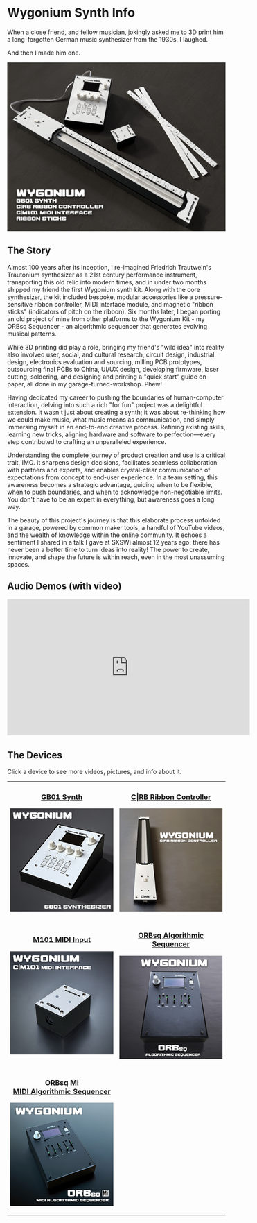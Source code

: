 # Wygonium Synth Info

When a close friend, and fellow musician, jokingly asked me to 3D print him a long-forgotten German music synthesizer from the 1930s, I laughed. 

And then I made him one.

![A picture of several electronic devices that comprised the initial Wygonium synthesizer kit.](/images/WygoniumKit.png)

## The Story

Almost 100 years after its inception, I re-imagined Friedrich Trautwein's Trautonium synthesizer as a 21st century performance instrument, transporting this old relic into modern times, and in under two months shipped my friend the first Wygonium synth kit. Along with the core synthesizer, the kit included bespoke, modular accessories like a pressure-sensitive ribbon controller, MIDI interface module, and magnetic "ribbon sticks" (indicators of pitch on the ribbon). Six months later, I began porting an old project of mine from other platforms to the Wygonium Kit - my ORBsq Sequencer - an algorithmic sequencer that generates evolving musical patterns. 

While 3D printing did play a role, bringing my friend's "wild idea" into reality also involved user, social, and cultural research, circuit design, industrial design, electronics evaluation and sourcing, milling PCB prototypes, outsourcing final PCBs to China, UI/UX design, developing firmware, laser cutting, soldering, and designing and printing a "quick start" guide on <gulp> paper, all done in my garage-turned-workshop. Phew!

Having dedicated my career to pushing the boundaries of human-computer interaction, delving into such a rich "for fun" project was a delightful extension. It wasn't just about creating a synth; it was about re-thinking how we could make music, what music means as communication, and simply immersing myself in an end-to-end creative process. Refining existing skills, learning new tricks, aligning hardware and software to perfection—every step contributed to crafting an unparalleled experience.

Understanding the complete journey of product creation and use is a critical trait, IMO. It sharpens design decisions, facilitates seamless collaboration with partners and experts, and enables crystal-clear communication of expectations from concept to end-user experience. In a team setting, this awareness becomes a strategic advantage, guiding when to be flexible, when to push boundaries, and when to acknowledge non-negotiable limits. You don't have to be an expert in everything, but awareness goes a long way.

The beauty of this project's journey is that this elaborate process unfolded in a garage, powered by common maker tools, a handful of YouTube videos, and the wealth of knowledge within the online community. It echoes a sentiment I shared in a talk I gave at SXSWi almost 12 years ago: there has never been a better time to turn ideas into reality! The power to create, innovate, and shape the future is within reach, even in the most unassuming spaces.

## Audio Demos (with video)

<iframe width="560" height="315" src="https://www.youtube.com/embed/n8TZCEXR_Vg?si=F-DSQLmDkzGVfck9" title="YouTube video player" frameborder="0" allow="accelerometer; autoplay; clipboard-write; encrypted-media; gyroscope; picture-in-picture; web-share" referrerpolicy="strict-origin-when-cross-origin" allowfullscreen></iframe>

## The Devices

Click a device to see more videos, pictures, and info about it.

<table align="center">
    <tr>
        <td align="center"><h3 id="gb01-synth"><a href="/Wygonium-Info/WygoniumGB01.html">GB01 Synth</a></h3><p><a href="/Wygonium-Info/WygoniumGB01.html"><img src="images/Wygonium_GB01_square.jpg" /></a></p></td>
        <td align="center"><h3 id="crb-ribbon-controller"><a href="/Wygonium-Info/CRBController.html">C|RB Ribbon Controller</a></h3><p><a href="/Wygonium-Info/CRBController.html"><img src="images/Wygonium_CRB_square.jpg" /></a></p></td>
    </tr>
    <tr>
        <td align="center"><h3 id="m101-midi-input"><a href="/Wygonium-Info/WygoniumM101.html">M101 MIDI Input</a></h3><p><a href="/Wygonium-Info/WygoniumM101.html"><img src="images/Wygonium_M101_square.jpg" /></a></p></td>
        <td align="center"><h3 id="orbsq-algorithmic-sequencer"><a href="/Wygonium-Info/WygoniumORBsq.html">ORBsq Algorithmic Sequencer</a></h3><p><a href="/Wygonium-Info/WygoniumORBsq.html"><img src="images/Wygonium_ORBsq_square.jpg" /></a></p></td>
    </tr>
    <tr>
        <td align="center"><h3 id="orbsq-mi-sequencer"><a href="/Wygonium-Info/WygoniumORBsqMi.html">ORBsq Mi<br/>MIDI Algorithmic Sequencer</a></h3><p><a href="/Wygonium-Info/WygoniumORBsqMi.html"><img src="images/Wygonium_ORBsqMi_square.jpg" /></a></p></td>
        <td align="center"></td>
    </tr>
</table>
